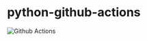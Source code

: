 # python-github-actions
![Github Actions](https://github.com/github/docs/actions/workflows/tests.yml/badge.svg?event=push)

